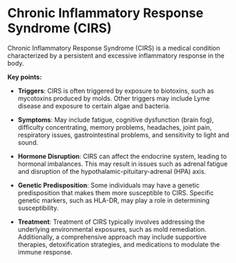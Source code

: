 # Chronic Inflammatory Response Syndrome (CIRS)

Chronic Inflammatory Response Syndrome (CIRS) is a medical condition characterized by a persistent and excessive inflammatory response in the body.

**Key points:**

* **Triggers**: CIRS is often triggered by exposure to biotoxins, such as mycotoxins produced by molds. Other triggers may include Lyme disease and exposure to certain algae and bacteria.

* **Symptoms**: May include fatigue, cognitive dysfunction (brain fog), difficulty concentrating, memory problems, headaches, joint pain, respiratory issues, gastrointestinal problems, and sensitivity to light and sound.

* **Hormone Disruption**: CIRS can affect the endocrine system, leading to hormonal imbalances. This may result in issues such as adrenal fatigue and disruption of the hypothalamic-pituitary-adrenal (HPA) axis.

* **Genetic Predisposition**: Some individuals may have a genetic predisposition that makes them more susceptible to CIRS. Specific genetic markers, such as HLA-DR, may play a role in determining susceptibility.

* **Treatment**: Treatment of CIRS typically involves addressing the underlying environmental exposures, such as mold remediation. Additionally, a comprehensive approach may include supportive therapies, detoxification strategies, and medications to modulate the immune response.
